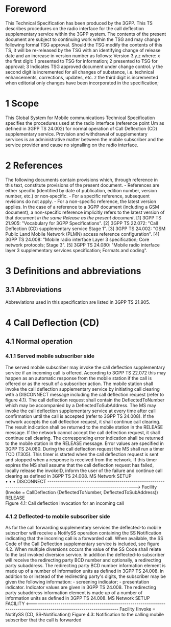 # Foreword
This Technical Specification has been produced by the 3GPP.
This TS describes procedures on the radio interface for the call deflection
supplementary service within the 3GPP system.
The contents of the present document are subject to continuing work within the
TSG and may change following formal TSG approval. Should the TSG modify the
contents of this TS, it will be re-released by the TSG with an identifying
change of release date and an increase in version number as follows:
Version 3.y.z
where:
x the first digit:
1 presented to TSG for information;
2 presented to TSG for approval;
3 Indicates TSG approved document under change control.
y the second digit is incremented for all changes of substance, i.e. technical
enhancements, corrections, updates, etc.
z the third digit is incremented when editorial only changes have been
incorporated in the specification;
# 1 Scope
This Global System for Mobile communications Technical Specification specifies
the procedures used at the radio interface (reference point Um as defined in
3GPP TS 24.002) for normal operation of Call Deflection (CD) supplementary
service. Provision and withdrawal of supplementary services is an
administrative matter between the mobile subscriber and the service provider
and cause no signalling on the radio interface.
# 2 References
The following documents contain provisions which, through reference in this
text, constitute provisions of the present document.
\- References are either specific (identified by date of publication, edition
number, version number, etc.) or non‑specific.
\- For a specific reference, subsequent revisions do not apply.
\- For a non-specific reference, the latest version applies. In the case of a
reference to a 3GPP document (including a GSM document), a non-specific
reference implicitly refers to the latest version of that document _in the
same Release as the present document_.
[1] 3GPP TS 21.905: \"Vocabulary for 3GPP Specifications\".
[2] 3GPP TS 22.072: \"Call Deflection (CD) supplementary service Stage 1\".
[3] 3GPP TS 24.002: \"GSM Public Land Mobile Network (PLMN) access reference
configuration\".
[4] 3GPP TS 24.008: \"Mobile radio interface Layer 3 specification; Core
network protocols; Stage 3\".
[5] 3GPP TS 24.080: \"Mobile radio interface layer 3 supplementary services
specification; Formats and coding\".
# 3 Definitions and abbreviations
## 3.1 Abbreviations
Abbreviations used in this specification are listed in 3GPP TS 21.905.
# 4 Call Deflection (CD)
## 4.1 Normal operation
### 4.1.1 Served mobile subscriber side
The served mobile subscriber may invoke the call deflection supplementary
service if an incoming call is offered. According to 3GPP TS 22.072 this may
happen as an automatic response from the mobile station if the call is offered
or as the result of a subscriber action.
The mobile station shall invoke the call deflection supplementary service by
initiating call clearing with a DISCONNECT message including the call
deflection request (refer to figure 4.1). The call deflection request shall
contain the DeflectedToNumber which may be accompanied by a
DeflectedToSubAddress.
The MS may invoke the call deflection supplementary service at every time
after call confirmation until the call is accepted (refer to 3GPP TS 24.008).
If the network accepts the call deflection request, it shall continue call
clearing. The result indication shall be returned to the mobile station in the
RELEASE message.
If the network cannot accept the call deflection request, it shall continue
call clearing. The corresponding error indication shall be returned to the
mobile station in the RELEASE message. Error values are specified in 3GPP TS
24.080.
During the call deflection request the MS shall run a timer TCD (T305). This
timer is started when the call deflection request is sent and stopped when a
response is received from the network. If this timer expires the MS shall
assume that the call deflection request has failed, locally release the
invokeID, inform the user of the failure and continue call clearing as defined
in 3GPP TS 24.008.
MS Network
SETUP
\
•
•
•
DISCONNECT
\------------------------------------------------------------------------------------------------------------------------>
Facility (Invoke = CallDeflection (DeflectedToNumber, DeflectedToSubAddress))
RELEASE
\
Figure 4.1: Call deflection invocation for an incoming call
### 4.1.2 Deflected-to mobile subscriber side
As for the call forwarding supplementary services the deflected-to mobile
subscriber will receive a NotifySS operation containing the SS Notification
indicating that the incoming call is a forwarded call. When available, the SS
Code of the Call Deflection supplementary service is included, see figure 4.2.
When multiple diversions occurs the value of the SS Code shall relate to the
last invoked diversion service.
In addition the deflected-to subscriber will receive the redirecting party BCD
number and optionally, a redirecting party subaddress.
The redirecting party BCD number information element is made up of a number of
information units as defined in 3GPP TS 24.008.
In addition to or instead of the redirecting party\'s digits, the subscriber
may be given the following information:
\- screening indicator;
\- presentation indicator.
Indicator values are given in 3GPP TS 24.008.
The redirecting party subaddress information element is made up of a number of
information units as defined in 3GPP TS 24.008.
MS Network
SETUP
\
FACILITY
\<\------------------------------------------------------------------------------------------------------------------------
Facility (Invoke = NotifySS (CD, SS-Notification))
Figure 4.3: Notification to the calling mobile subscriber that the call is
forwarded
#